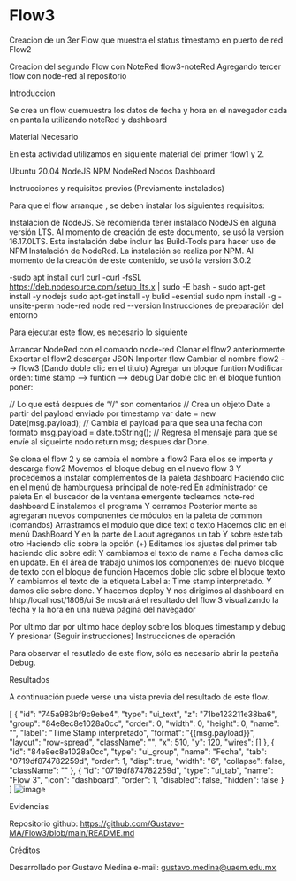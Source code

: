 # Flow3
Creacion de un 3er Flow que muestra el status timestamp en puerto de red
Flow2

Creacion del segundo Flow con NoteRed flow3-noteRed Agregando tercer flow con node-red al repositorio 

Introduccion

Se crea un flow quemuestra los datos de fecha y hora en el navegador cada en pantalla utilizando noteRed y dashboard

Material Necesario

En esta actividad utilizamos en siguiente material del primer flow1  y 2.

Ubuntu 20.04 NodeJS NPM NodeRed Nodos Dashboard

Instrucciones y requisitos previos (Previamente instalados)

Para que el flow arranque , se deben instalar los siguientes requisitos:

Instalación de NodeJS. Se recomienda tener instalado NodeJS en alguna versión LTS. Al momento de creación de este documento, se usó la versión 16.17.0LTS. Esta instalación debe incluir las Build-Tools para hacer uso de NPM Instalación de NodeRed. La instalación se realiza por NPM. Al momento de la creación de este contenido, se usó la versión 3.0.2

-sudo apt install curl curl -curl -fsSL https://deb.nodesource.com/setup_lts.x | sudo -E bash - sudo apt-get install -y nodejs sudo apt-get install -y bulid -esential sudo npm install -g -unsite-perm node-red node red --version
Instrucciones de preparación del entorno

Para ejecutar este flow, es necesario lo siguiente

Arrancar NodeRed con el comando node-red Clonar el flow2 anteriormente Exportar el flow2 descargar JSON Importar flow Cambiar el nombre flow2 --> flow3 (Dando doble clic en el titulo) Agregar un bloque funtion Modificar orden: time stamp --> funtion --> debug Dar doble clic en el bloque funtion poner:

// Lo que está después de “//” son comentarios // Crea un objeto Date a partir del payload enviado por timestamp var date = new Date(msg.payload); // Cambia el payload para que sea una fecha con formato msg.payload = date.toString(); // Regresa el mensaje para que se envíe al sigueinte nodo return msg; despues dar Done.

Se clona el flow 2 y se cambia el nombre a flow3
Para ellos se importa y descarga flow2
Movemos el bloque debug en el nuevo flow 3
Y procedemos a instalar complementos de la paleta dashboard
Haciendo clic en el menú de hamburguesa principal de note-red
En administrador de paleta
En el buscador de la ventana emergente tecleamos note-red dashboard
E instalamos el programa
Y cerramos
Posterior mente se agregaran nuevos componentes de módulos en la paleta de common (comandos)
Arrastramos el modulo que dice text o texto
Hacemos clic en el menú DashBoard
Y en la parte de Laout agréganos un tab
Y sobre este tab otro
Haciendo clic sobre la opción (+)
Editamos los ajustes del primer tab haciendo clic sobre edit
Y cambiamos el texto de name a Fecha damos clic en update.
En el área de trabajo unimos los componentes del nuevo bloque de texto con el bloque de función
Hacemos doble clic sobre el bloque texto
Y cambiamos el texto de la etiqueta Label a: Time stamp interpretado.
Y damos clic sobre done.
Y hacemos deploy
Y nos dirigimos al dashboard en hhtp:/localhost/1808/ui
Se mostrará el resultado del flow 3 visualizando la fecha y la hora en una nueva página del navegador

Por ultimo dar por ultimo hace deploy sobre los bloques timestamp y debug Y presionar (Seguir instrucciones)
Instrucciones de operación

Para observar el resutlado de este flow, sólo es necesario abrir la pestaña Debug.

Resultados

A continuación puede verse una vista previa del resultado de este flow. 

[
    {
        "id": "745a983bf9c9ebe4",
        "type": "ui_text",
        "z": "71be123211e38ba6",
        "group": "84e8ec8e1028a0cc",
        "order": 0,
        "width": 0,
        "height": 0,
        "name": "",
        "label": "Time Stamp interpretado",
        "format": "{{msg.payload}}",
        "layout": "row-spread",
        "className": "",
        "x": 510,
        "y": 120,
        "wires": []
    },
    {
        "id": "84e8ec8e1028a0cc",
        "type": "ui_group",
        "name": "Fecha",
        "tab": "0719df874782259d",
        "order": 1,
        "disp": true,
        "width": "6",
        "collapse": false,
        "className": ""
    },
    {
        "id": "0719df874782259d",
        "type": "ui_tab",
        "name": "Flow 3",
        "icon": "dashboard",
        "order": 1,
        "disabled": false,
        "hidden": false
    }
]
![image](https://user-images.githubusercontent.com/111370930/187046925-fb40dcc4-5eab-4121-bff0-2d264aabc3a4.png)


Evidencias

Repositorio github: https://github.com/Gustavo-MA/Flow3/blob/main/README.md

Créditos

Desarrollado por Gustavo Medina e-mail: gustavo.medina@uaem.edu.mx
